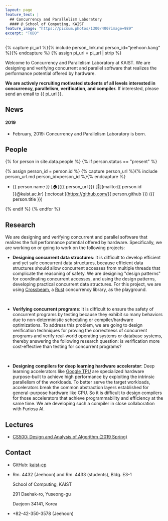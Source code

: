 ```yaml
---
layout: page
feature_text: |
  ## Concurrency and Parallelism Laboratory
  #### @ School of Computing, KAIST
feature_image: "https://picsum.photos/1300/400?image=989"
excerpt: "TODO"
---
```


{% capture pi_url %}{% include person_link.md person_id="jeehoon.kang" %}{% endcapture %}
{% assign pi_url = pi_url | strip %}

Welcome to Concurrency and Parallelism Laboratory at KAIST. We are designing and verifying
concurrent and parallel software that realizes the performance potential offered by hardware.

**We are actively recruiting motivated students of all levels interested in concurrency,
parallelism, verification, and compiler.** If interested, please send an email to {{ pi_url }}.



## News

#### 2019

- February, 2019: Concurrency and Parallelism Laboratory is born.



## People

{% for person in site.data.people %}
{% if person.status == "present" %}

{% assign person_id = person.id %}
{% capture person_url %}{% include person_url.md person_id=person_id %}{% endcapture %}

- {{ person.name }}
  [:house:]({{ person_url }})
  [:e-mail:](mailto:{{ person.id }}@kaist.ac.kr)
  [:octocat:](https://github.com/{{ person.github }})
  ({{ person.title }})

{% endif %}
{% endfor %}



## Research

We are designing and verifying concurrent and parallel software that realizes the full performance
potential offered by hardware. Specifically, we are working on or going to work on the following
projects:

- **Designing concurrent data structures**: It is difficult to develop efficient and yet safe
  concurrent data structures, because efficient data structures should allow concurrent accesses
  from multiple threads that complicate the reasoning of safety. We are designing "design patterns"
  for coordinating concurrent accesses, and using the design patterns, developing practical
  concurrent data structures. For this project, we are using
  [Crossbeam](https://github.com/crossbeam-rs/crossbeam), a [Rust](https://www.rust-lang.org)
  concurrency library, as the playground.

  <br />

- **Verifying concurrent programs**: It is difficult to ensure the safety of concurrent programs by
  testing because they exhibit so many behaviors due to non-deterministic scheduling or
  compiler/hardware optimizations. To address this problem, we are going to design verification
  techniques for proving the correctness of concurrent programs and verify real-world operating
  systems or database systems, thereby answering the following research question: is verification
  more cost-effective than testing for concurrent programs?
  
  <br />

- **Designing compilers for deep learning hardware accelerator**: Deep learning accelerators like
  [Google TPU](https://cloud.google.com/tpu/) are specialized hardware purpose-built to achieve high
  performance by exploiting the intrinsic parallelism of the workloads. To better serve the target
  workloads, accelerators break the common abstraction layers established for general-purpose
  hardware like CPU. So it is difficult to design compilers for those accelerators that achieve
  programmability and efficiency at the same time. We are developing such a compiler in close
  collaboration with Furiosa AI.



## Lectures

- [CS500: Design and Analysis of Algorithm (2019 Spring)](https://github.com/kaist-cp/cs500-2019s)



## Contact

- GitHub: [kaist-cp](https://github.com/kaist-cp)

- Rm. 4432 (Jeehoon) and Rm. 4433 (students), Bldg. E3-1

  School of Computing, KAIST

  291 Daehak-ro, Yuseong-gu

  Daejeon 34141, Korea

- +82-42-350-3578 (Jeehoon)
